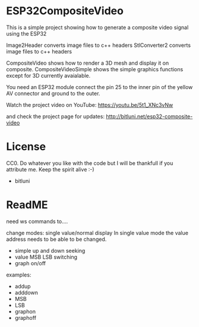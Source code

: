 # ESP32CompositeVideo

This is a simple project showing how to generate a composite video signal using the ESP32

Image2Header converts image files to c++ headers
StlConverter2 converts image files to c++ headers

CompositeVideo shows how to render a 3D mesh and display it on composite.
CompositeVideoSimple shows the simple graphics functions except for 3D currently avaialable.

You need an ESP32 module connect the pin 25 to the inner pin of the yellow AV connector and ground to the outer.

Watch the project video on YouTube:
https://youtu.be/5t1_XNc3vNw

and check the project page for updates:
http://bitluni.net/esp32-composite-video

# License

CC0. Do whatever you like with the code but I will be thankfull 
if you attribute me. Keep the spirit alive :-)

- bitluni


# ReadME

need ws commands to....

change modes: single value/normal display
In single value mode the value address needs to be able to be changed.
 - simple up and down seeking
 - value MSB LSB switching
 - graph on/off

examples:
 - addup
 - adddown
 - MSB
 - LSB
 - graphon
 - graphoff
